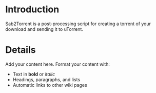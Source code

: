 # Introduction #

Sab2Torrent is a post-processing script for creating a torrent of your download and sending it to uTorrent.


# Details #

Add your content here.  Format your content with:
  * Text in **bold** or _italic_
  * Headings, paragraphs, and lists
  * Automatic links to other wiki pages